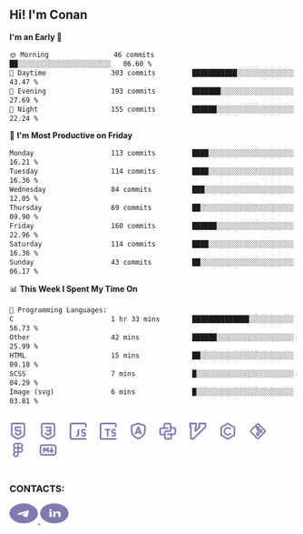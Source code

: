 ## Hi! I'm Conan

<!--START_SECTION:waka-->
**I'm an Early 🐤** 

```text
🌞 Morning                46 commits          ██░░░░░░░░░░░░░░░░░░░░░░░   06.60 % 
🌆 Daytime                303 commits         ███████████░░░░░░░░░░░░░░   43.47 % 
🌃 Evening                193 commits         ███████░░░░░░░░░░░░░░░░░░   27.69 % 
🌙 Night                  155 commits         ██████░░░░░░░░░░░░░░░░░░░   22.24 % 
```
📅 **I'm Most Productive on Friday** 

```text
Monday                   113 commits         ████░░░░░░░░░░░░░░░░░░░░░   16.21 % 
Tuesday                  114 commits         ████░░░░░░░░░░░░░░░░░░░░░   16.36 % 
Wednesday                84 commits          ███░░░░░░░░░░░░░░░░░░░░░░   12.05 % 
Thursday                 69 commits          ██░░░░░░░░░░░░░░░░░░░░░░░   09.90 % 
Friday                   160 commits         ██████░░░░░░░░░░░░░░░░░░░   22.96 % 
Saturday                 114 commits         ████░░░░░░░░░░░░░░░░░░░░░   16.36 % 
Sunday                   43 commits          ██░░░░░░░░░░░░░░░░░░░░░░░   06.17 % 
```


📊 **This Week I Spent My Time On** 

```text
💬 Programming Languages: 
C                        1 hr 33 mins        ██████████████░░░░░░░░░░░   56.73 % 
Other                    42 mins             ██████░░░░░░░░░░░░░░░░░░░   25.99 % 
HTML                     15 mins             ██░░░░░░░░░░░░░░░░░░░░░░░   09.18 % 
SCSS                     7 mins              █░░░░░░░░░░░░░░░░░░░░░░░░   04.29 % 
Image (svg)              6 mins              █░░░░░░░░░░░░░░░░░░░░░░░░   03.81 % 
```


<!--END_SECTION:waka-->


<br>

<div align="left">
  <img src="icons/skills/html.svg" height="30" alt="html5"/>
  <img width="15"/>
  <img src="icons/skills/css.svg" height="30" alt="css"/>
    <img width="15"/>
  <img src="icons/skills/javascript.svg" height="30" alt="javascript"/>
  <img width="15"/>
  <img src="icons/skills/typescript.svg" height="30" alt="typescript"/>
  <img width="15"/>
  <img src="icons/skills/angular.svg" height="30" alt="angular"/>
  <img width="15"/>
  <img src="icons/skills/python.svg" height="30" alt="python"/>
  <img width="15"/>
  <img src="icons/skills/vim.svg" height="30" alt="vim"  />
  <img width="15"/>
  <img src="icons/skills/c.svg" height="30" alt="c"/>
  <img width="15"/>
  <img src="icons/skills/git.svg" height="30" alt="git"/>
  <img width="15"/>
  <img src="icons/skills/figma.svg" height="30" alt="figma"/>
  <img width="15"/>
  <img src="icons/skills/markdown.svg" height="30" alt="markdown"/>
</div>

<br>


### CONTACTS:

<div align="left">
  <a href="https://t.me/gkkconan">
    <img src="icons/contacts/telegram.svg" width="50" height="35" alt="telegram"/>
  </a>
  <a href="https://www.linkedin.com/in/gkkconan">
    <img src="icons/contacts/linkedin.svg" width="50" height="35" alt="linkedin"/>
  </a>
</div>
